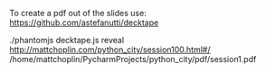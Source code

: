 To create a pdf out of the slides use: https://github.com/astefanutti/decktape

./phantomjs decktape.js reveal http://mattchoplin.com/python_city/session100.html#/ /home/mattchoplin/PycharmProjects/python_city/pdf/session1.pdf


